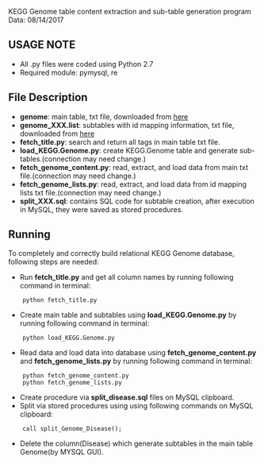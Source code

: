 KEGG Genome table content extraction and sub-table generation program
Data: 08/14/2017

USAGE NOTE
-----
- All .py files were coded using Python 2.7
- Required module: pymysql, re

File Description
-----
- **genome**: main table, txt file, downloaded from [here](http://www.kegg.jp/kegg/download/)
- **genome_XXX.list**: subtables with id mapping information, txt file, downloaded from [here](http://www.kegg.jp/kegg/download/)
- **fetch_title.py**: search and return all tags in main table txt file.
- **load_KEGG.Genome.py**: create KEGG.Genome table and generate sub-tables.(connection may need change.)
- **fetch_genome_content.py**: read, extract, and load data from main txt file.(connection may need change.)
- **fetch_genome_lists.py**: read, extract, and load data from id mapping lists txt file.(connection may need change.)
- **split_XXX.sql**: contains SQL code for subtable creation, after execution in MySQL, they were saved as stored procedures. 

Running
-----
To completely and correctly build relational KEGG Genome database, following steps are needed:

- Run **fetch_title.py** and get all column names by running following command in terminal:
```
	python fetch_title.py
```
- Create main table and subtables using **load_KEGG.Genome.py** by running following command in terminal: 
```
	python load_KEGG.Genome.py
```
- Read data and load data into database using **fetch_genome_content.py** and **fetch_genome_lists.py** by running following command in terminal:
```
	python fetch_genome_content.py
	python fetch_genome_lists.py  
```
- Create procedure via **split_disease.sql** files on MySQL clipboard.
- Split via stored procedures using using following commands on MySQL clipboard:
```
	call split_Genome_Disease();
```	
- Delete the column(Disease) which generate subtables in the main table Genome(by MYSQL GUI).